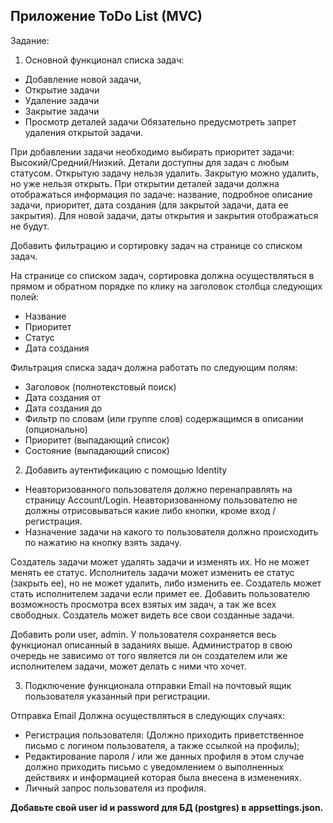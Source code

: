 ## Приложение ToDo List (MVC)
Задание:

1. Основной функционал списка задач: 
* Добавление новой задачи,
* Открытие задачи
* Удаление задачи
* Закрытие задачи
* Просмотр деталей задачи
Обязательно предусмотреть запрет удаления открытой задачи.

При добавлении задачи необходимо выбирать приоритет задачи: Высокий/Средний/Низкий.
Детали доступны для задач с любым статусом. Открытую задачу нельзя удалить. Закрытую можно удалить, но уже нельзя открыть.
При открытии деталей задачи должна отображаться информация по задаче: название, подробное описание задачи, приоритет, дата создания (для закрытой задачи, дата ее закрытия). Для новой задачи, даты открытия и закрытия отображаться не будут.

Добавить фильтрацию и сортировку задач на странице со списком задач.

На странице со списком задач, сортировка должна осуществляться в прямом и обратном порядке по клику на заголовок столбца следующих полей:
* Название
* Приоритет
* Статус
* Дата создания

Фильтрация списка задач должна работать по следующим полям:
* Заголовок (полнотекстовый поиск)
* Дата создания от
* Дата создания до
* Фильтр по словам (или группе слов) содержащимся в описании (опционально)
* Приоритет (выпадающий список)
* Состояние (выпадающий список)

2. Добавить аутентификацию с помощью Identity
* Неавторизованного пользователя должно перенаправлять на страницу Account/Login. Неавторизованному пользователю не должны отрисовываться какие либо кнопки, кроме вход / регистрация.
* Назначение задачи на какого то пользователя должно происходить по нажатию на кнопку взять задачу.

Создатель задачи может удалять задачи и изменять их. Но не может менять ее статус.
Исполнитель задачи может изменить ее статус (закрыть ее), но не может удалить, либо изменить ее.
Создатель может стать исполнителем задачи если примет ее.
Добавить пользователю возможность просмотра всех взятых им задач, а так же всех свободных.
Создатель может видеть все свои созданные задачи.

Добавить роли user, admin. У пользователя сохраняется весь функционал описанный в заданиях выше.
Администратор в свою очередь не зависимо от того является ли он создателем или же исполнителем задачи, может делать с ними что хочет.

3. Подключение функционала отправки Email на почтовый ящик пользователя указанный при регистрации.

Отправка Email Должна осуществляться в следующих случаях: 
* Регистрация пользователя: (Должно приходить приветственное письмо с логином пользователя, а также ссылкой на профиль);
* Редактирование пароля / или же данных профиля в этом случае должно приходить письмо с уведомлением о выполненных действиях и информацией которая была внесена в изменениях.
* Личный запрос пользователя из профиля. 


**Добавьте свой user id и password для БД (postgres) в appsettings.json.**
